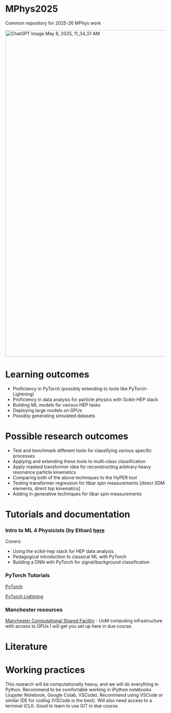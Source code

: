 # MPhys2025
Common repository for 2025-26 MPhys work

<img width="1024" height="1024" alt="ChatGPT Image May 8, 2025, 11_34_51 AM" src="https://github.com/user-attachments/assets/942f64d8-1ecc-4cac-b0b0-519774627597" />


# Learning outcomes
* Proficiency in PyTorch (possibly extending to tools like PyTorch-Lightning)
* Proficiency in data analysis for particle physics with Scikit-HEP stack
* Building ML models for various HEP tasks
* Deploying large models on GPUs
* Possibly generating simulated datasets

# Possible research outcomes
* Test and benchmark different tools for classifying various specific processes
* Applying and extending these tools to multi-class classification
* Apply masked transformer idea for reconstructing arbitrary heavy resonance particle kinematics
* Comparing both of the above techniques to the HyPER tool
* Testing transformer regression for ttbar spin measurements [direct SDM elements, direct top kinematics]
* Adding in generative techniques for ttbar spin measurements

# Tutorials and documentation
### Intro to ML 4 Physicists (by Ethan) [here](https://github.com/els285/Intro2NN4Physics/tree/main)
Covers:
  * Using the scikit-hep stack for HEP data analysis
  * Pedagogical introduction to classical ML with PyTorch
  * Building a DNN with PyTorch for signal/background classification

### PyTorch Tutorials
[PyTorch](https://docs.pytorch.org/tutorials/)

[PyTorch Lightning](https://lightning.ai/docs/pytorch/stable/starter/introduction.html)

### Manchester resources
[Manchester Computational Shared Facility](https://ri.itservices.manchester.ac.uk/csf3) - UoM computing infrastructure with access to GPUs
I will get you set up here in due course.

# Literature

# Working practices
This research will be computationally heavy, and we will do everything in Python. Recommend to be comfortable working in iPython notebooks (Jupyter Notebook, Google Colab, VSCode).
Recommend using VSCode or similar IDE for coding (VSCode is the best). Will also need access to a terminal (CLI). Good to learn to use GIT in due course.






  
